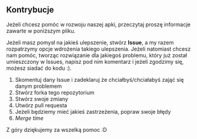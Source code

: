 ## Kontrybucje

Jeżeli chcesz pomóc w rozwoju naszej apki, przeczytaj proszę informacje zawarte w poniższym pliku.

Jeżeli masz pomysł na jakieś ulepszenie, stwórz **Issue**, a my razem rozpatrzymy opcje wdrożenia takiego ulepszenia. Jeżeli natomiast chcesz nam pomóc, tworząc rozwiązanie dla jakiegoś problemu, który już został umieszczony w Issues, napisz pod nim komentarz i jeżeli zgodzimy się, możesz siadać do kodu :).

1. Skomentuj dany Issue i zadeklaruj że chciałbyś/chciałabyś zająć się danym problemem
2. Stwórz forka tego repozytorium
3. Stwórz swoje zmiany
4. Utwórz pull requesta
5. Jeżeli będziemy mieć jakieś zastrzeżenia, popraw swoje błędy
6. *Merge time*

Z góry dziękujemy za wszelką pomoc :D

